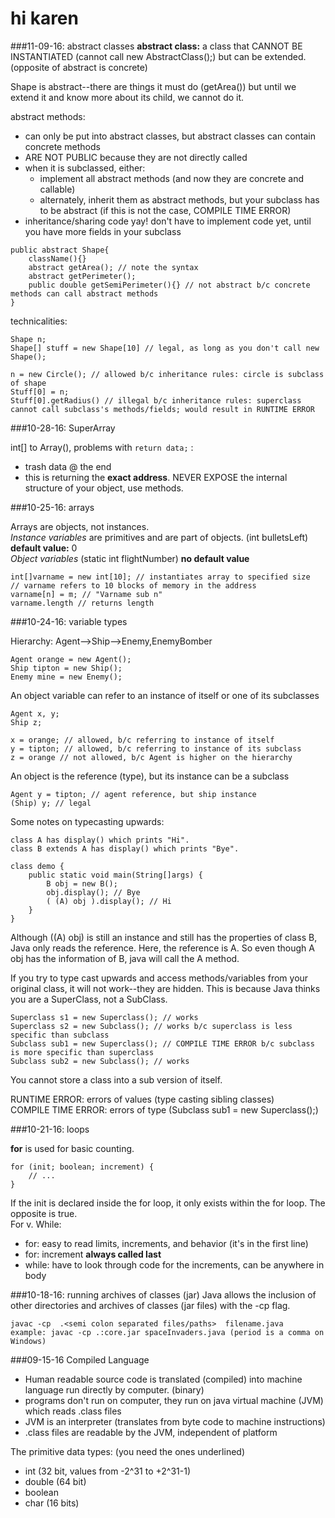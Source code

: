 # hi karen

###11-09-16: abstract classes
**abstract class:** a class that CANNOT BE INSTANTIATED (cannot call new AbstractClass();) but can be extended. (opposite of abstract is concrete)  

Shape is abstract--there are things it must do (getArea()) but until we extend it and know more about its child, we cannot do it.  

abstract methods:  
- can only be put into abstract classes, but abstract classes can contain concrete methods
- ARE NOT PUBLIC because they are not directly called
- when it is subclassed, either:
    - implement all abstract methods (and now they are concrete and callable)
    - alternately, inherit them as abstract methods, but your subclass has to be abstract (if this is not the case, COMPILE TIME ERROR)
- inheritance/sharing code yay! don't have to implement code yet, until you have more fields in your subclass
```
public abstract Shape{
    className(){}
    abstract getArea(); // note the syntax
    abstract getPerimeter();
    public double getSemiPerimeter(){} // not abstract b/c concrete methods can call abstract methods
}
```
technicalities:
```
Shape n;
Shape[] stuff = new Shape[10] // legal, as long as you don't call new Shape();

n = new Circle(); // allowed b/c inheritance rules: circle is subclass of shape
Stuff[0] = n;
Stuff[0].getRadius() // illegal b/c inheritance rules: superclass cannot call subclass's methods/fields; would result in RUNTIME ERROR
```

###10-28-16: SuperArray

int[] to Array(), problems with ```return data;``` :
- trash data @ the end
- this is returning the **exact address**. NEVER EXPOSE the internal structure of your object, use methods.  

###10-25-16: arrays

Arrays are objects, not instances.  
*Instance variables* are primitives and are part of objects. (int bulletsLeft) **default value:** 0  
*Object variables* (static int flightNumber) **no default value**  
```
int[]varname = new int[10]; // instantiates array to specified size
// varname refers to 10 blocks of memory in the address
varname[n] = m; // "Varname sub n"
varname.length // returns length
```

###10-24-16: variable types

Hierarchy: Agent-->Ship-->Enemy,EnemyBomber
``` 
Agent orange = new Agent();  
Ship tipton = new Ship();  
Enemy mine = new Enemy();  
```
An object variable can refer to an instance of itself or one of its subclasses
```
Agent x, y;  
Ship z;

x = orange; // allowed, b/c referring to instance of itself
y = tipton; // allowed, b/c referring to instance of its subclass
z = orange // not allowed, b/c Agent is higher on the hierarchy
```
An object is the reference (type), but its instance can be a subclass
```
Agent y = tipton; // agent reference, but ship instance
(Ship) y; // legal
```
Some notes on typecasting upwards: 
```
class A has display() which prints "Hi".
class B extends A has display() which prints "Bye".

class demo {
    public static void main(String[]args) {
        B obj = new B();
        obj.display(); // Bye
        ( (A) obj ).display(); // Hi
    }
}
```
Although ((A) obj) is still an instance and still has the properties of class B, Java only reads the reference. Here, the reference is A. So even though A obj has the information of B, java will call the A method.

If you try to type cast upwards and access methods/variables from your original class, it will not work--they are hidden. This is because Java thinks you are a SuperClass, not a SubClass.
```
Superclass s1 = new Superclass(); // works
Superclass s2 = new Subclass(); // works b/c superclass is less specific than subclass
Subclass sub1 = new Superclass(); // COMPILE TIME ERROR b/c subclass is more specific than superclass
Subclass sub2 = new Subclass(); // works
```
You cannot store a class into a sub version of itself.

RUNTIME ERROR: errors of values (type casting sibling classes)  
COMPILE TIME ERROR: errors of type (Subclass sub1 = new Superclass();)

###10-21-16: loops

**for** is used for basic counting.
```
for (init; boolean; increment) {
    // ...
}
```
If the init is declared inside the for loop, it only exists within the for loop. The opposite is true.  
For v. While:
- for: easy to read limits, increments, and behavior (it's in the first line)
- for: increment **always called last**
- while: have to look through code for the increments, can be anywhere in body

###10-18-16: running archives of classes (jar)
Java allows the inclusion of other directories and archives of classes (jar files) with the -cp flag.
```
javac -cp  .<semi colon separated files/paths>  filename.java
example: javac -cp .:core.jar spaceInvaders.java (period is a comma on Windows)
```

###09-15-16
Compiled Language
- Human readable source code is translated (compiled) into machine language run directly by computer. (binary)
- programs don't run on computer, they run on java virtual machine (JVM) which reads .class files
- JVM is an interpreter (translates from byte code to machine instructions)
- .class files are readable by the JVM, independent of platform

The primitive data types: (you need the ones underlined)
- int (32 bit, values from -2^31 to +2^31-1)
- double (64 bit)
- boolean
- char (16 bits)




